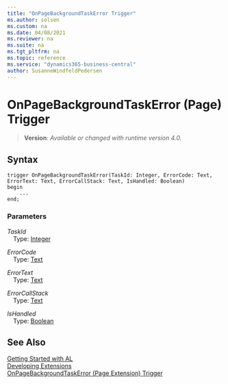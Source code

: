 ```yaml
---
title: "OnPageBackgroundTaskError Trigger"
ms.author: solsen
ms.custom: na
ms.date: 04/08/2021
ms.reviewer: na
ms.suite: na
ms.tgt_pltfrm: na
ms.topic: reference
ms.service: "dynamics365-business-central"
author: SusanneWindfeldPedersen
---
```

[//]: # (START>DO_NOT_EDIT)
[//]: # (IMPORTANT:Do not edit any of the content between here and the END>DO_NOT_EDIT.)
[//]: # (Any modifications should be made in the .xml files in the ModernDev repo.)

# OnPageBackgroundTaskError (Page) Trigger
> **Version**: _Available or changed with runtime version 4.0._




## Syntax
```
trigger OnPageBackgroundTaskError(TaskId: Integer, ErrorCode: Text, ErrorText: Text, ErrorCallStack: Text, IsHandled: Boolean)
begin
    ...
end;
```

### Parameters

*TaskId*  
&emsp;Type: [Integer](../../methods-auto/integer/integer-data-type.md)  
  

*ErrorCode*  
&emsp;Type: [Text](../../methods-auto/text/text-data-type.md)  
  

*ErrorText*  
&emsp;Type: [Text](../../methods-auto/text/text-data-type.md)  
  

*ErrorCallStack*  
&emsp;Type: [Text](../../methods-auto/text/text-data-type.md)  
  

*IsHandled*  
&emsp;Type: [Boolean](../../methods-auto/boolean/boolean-data-type.md)  
  



[//]: # (IMPORTANT: END>DO_NOT_EDIT)
## See Also  
[Getting Started with AL](../devenv-get-started.md)  
[Developing Extensions](../devenv-dev-overview.md)  
[OnPageBackgroundTaskError (Page Extension) Trigger](../pageextension/devenv-onpagebackgroundtaskerror-pageextension-trigger.md)
